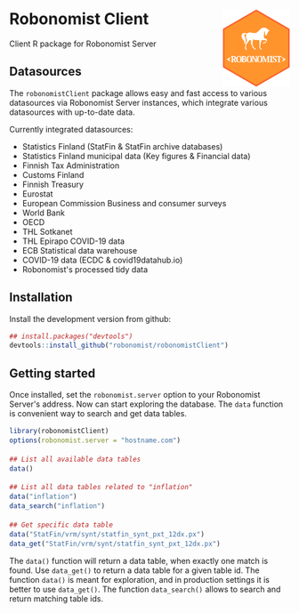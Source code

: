 # Robonomist Client <a href='https://robonomist.com'><img src='man/figures/logo.png' align="right" height="138.5" /></a>

Client R package for Robonomist Server

## Datasources

The `robonomistClient` package allows easy and fast access to various datasources via Robonomist Server instances, which integrate various datasources with up-to-date data.

Currently integrated datasources:

* Statistics Finland (StatFin & StatFin archive databases)
* Statistics Finland municipal data (Key figures & Financial data)
* Finnish Tax Administration
* Customs Finland
* Finnish Treasury
* Eurostat
* European Commission Business and consumer surveys
* World Bank
* OECD
* THL Sotkanet
* THL Epirapo COVID-19 data
* ECB Statistical data warehouse
* COVID-19 data (ECDC & covid19datahub.io)
* Robonomist's processed tidy data

## Installation

Install the development version from github:

``` r
## install.packages("devtools")
devtools::install_github("robonomist/robonomistClient")
```

## Getting started

Once installed, set the `robonomist.server` option to your Robonomist Server's address. Now can start exploring the database. The `data` function is convenient way to search and get data tables.

``` r
library(robonomistClient)
options(robonomist.server = "hostname.com")

## List all available data tables
data()

## List all data tables related to "inflation"
data("inflation")
data_search("inflation")

## Get specific data table
data("StatFin/vrm/synt/statfin_synt_pxt_12dx.px")
data_get("StatFin/vrm/synt/statfin_synt_pxt_12dx.px")

```

The `data()` function will return a data table, when exactly one match is found. Use `data_get()` to return a data table for a given table id. The function `data()` is meant for exploration, and in production settings it is better to use `data_get()`. The function `data_search()` allows to search and return matching table ids.
